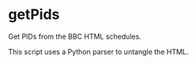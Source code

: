 # getPids
Get PIDs from the BBC HTML schedules.

This script uses a Python parser to untangle the HTML.
